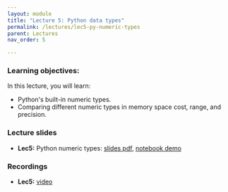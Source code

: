 ```yaml
---
layout: module
title: "Lecture 5: Python data types"
permalink: /lectures/lec5-py-numeric-types
parent: Lectures
nav_order: 5

---
```


### Learning objectives:

In this lecture, you will learn:

* Python's built-in numeric types.
* Comparing different numeric types in memory space cost, range, and precision.



### Lecture slides

* **Lec5:** Python numeric types: [slides pdf](/ds5110-spring25/assets/docs/lec5-python-types_zys.pdf), [notebook demo](#) 


### Recordings

* **Lec5:** [video](#)

